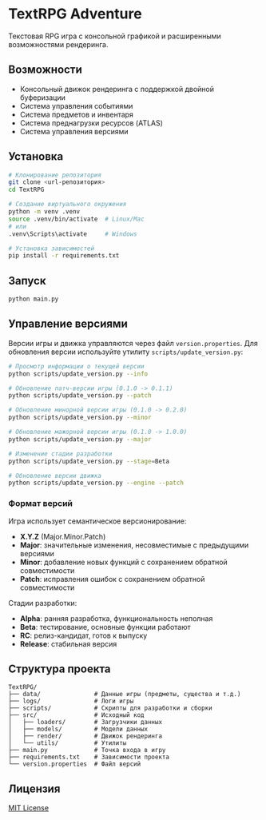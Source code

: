 # TextRPG Adventure

Текстовая RPG игра с консольной графикой и расширенными возможностями рендеринга.

## Возможности

- Консольный движок рендеринга с поддержкой двойной буферизации
- Система управления событиями
- Система предметов и инвентаря
- Система преднагрузки ресурсов (ATLAS)
- Система управления версиями

## Установка

```bash
# Клонирование репозитория
git clone <url-репозитория>
cd TextRPG

# Создание виртуального окружения
python -m venv .venv
source .venv/bin/activate  # Linux/Mac
# или
.venv\Scripts\activate     # Windows

# Установка зависимостей
pip install -r requirements.txt
```

## Запуск

```bash
python main.py
```

## Управление версиями

Версии игры и движка управляются через файл `version.properties`. Для обновления версии используйте утилиту `scripts/update_version.py`:

```bash
# Просмотр информации о текущей версии
python scripts/update_version.py --info

# Обновление патч-версии игры (0.1.0 -> 0.1.1)
python scripts/update_version.py --patch

# Обновление минорной версии игры (0.1.0 -> 0.2.0)
python scripts/update_version.py --minor

# Обновление мажорной версии игры (0.1.0 -> 1.0.0)
python scripts/update_version.py --major

# Изменение стадии разработки
python scripts/update_version.py --stage=Beta

# Обновление версии движка
python scripts/update_version.py --engine --patch
```

### Формат версий

Игра использует семантическое версионирование:

- **X.Y.Z** (Major.Minor.Patch)
- **Major**: значительные изменения, несовместимые с предыдущими версиями
- **Minor**: добавление новых функций с сохранением обратной совместимости
- **Patch**: исправления ошибок с сохранением обратной совместимости

Стадии разработки:

- **Alpha**: ранняя разработка, функциональность неполная
- **Beta**: тестирование, основные функции работают
- **RC**: релиз-кандидат, готов к выпуску
- **Release**: стабильная версия

## Структура проекта

```
TextRPG/
├── data/               # Данные игры (предметы, существа и т.д.)
├── logs/               # Логи игры
├── scripts/            # Скрипты для разработки и сборки
├── src/                # Исходный код
│   ├── loaders/        # Загрузчики данных
│   ├── models/         # Модели данных
│   ├── render/         # Движок рендеринга
│   └── utils/          # Утилиты
├── main.py             # Точка входа в игру
├── requirements.txt    # Зависимости проекта
└── version.properties  # Файл версий
```

## Лицензия

[MIT License](https://opensource.org/licenses/MIT)
